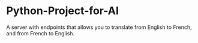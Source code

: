 # Python-Project-for-AI
A server with endpoints that allows you to translate from English to French, and from French to English.
